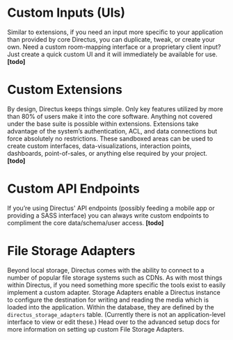 # Custom Inputs (UIs)
Similar to extensions, if you need an input more specific to your application than provided by core Directus, you can duplicate, tweak, or create your own. Need a custom room-mapping interface or a proprietary client input? Just create a quick custom UI and it will immediately be available for use.
**[todo]**

# Custom Extensions
By design, Directus keeps things simple. Only key features utilized by more than 80% of users make it into the core software. Anything not covered under the base suite is possible within extensions. Extensions take advantage of the system’s authentication, ACL, and data connections but force absolutely no restrictions. These sandboxed areas can be used to create custom interfaces, data-visualizations, interaction points, dashboards, point-of-sales, or anything else required by your project.
**[todo]**

# Custom API Endpoints
If you’re using Directus' API endpoints (possibly feeding a mobile app or providing a SASS interface) you can always write custom endpoints to compliment the core data/schema/user access.
**[todo]**

# File Storage Adapters
Beyond local storage, Directus comes with the ability to connect to a number of popular file storage systems such as CDNs. As with most things within Directus, if you need something more specific the tools exist to easily implement a custom adapter. Storage Adapters enable a Directus instance to configure the destination for writing and reading the media which is loaded into the application. Within the database, they are defined by the `directus_storage_adapters` table. (Currently there is not an application-level interface to view or edit these.) Head over to the advanced setup docs for more information on setting up custom File Storage Adapters.